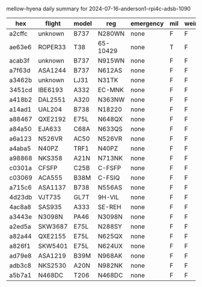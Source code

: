 mellow-hyena daily summary for 2024-07-16-anderson1-rpi4c-adsb-1090

|hex|flight|model|reg|emergency|mil|weirdo|
|--|--|--|--|--|--|--|
|a2cffc|unknown|B737|N280WN|none|F|F|
|ae63e6|ROPER33|T38|65-10429|none|T|F|
|acab3f|unknown|B737|N915WN|none|F|F|
|a7f63d|ASA1244|B737|N612AS|none|F|F|
|a3462b|unknown|LJ31|N31TK|none|F|F|
|3451cd|IBE6193|A332|EC-MNK|none|F|F|
|a418b2|DAL2551|A320|N363NW|none|F|F|
|a14ad1|UAL204|B738|N18220|none|F|F|
|a88467|QXE2192|E75L|N648QX|none|F|F|
|a84a50|EJA633|C68A|N633QS|none|F|F|
|a6a123|N526VR|AC50|N526VR|none|F|F|
|a4aba5|N40PZ|TRF1|N40PZ|none|F|F|
|a98868|NKS358|A21N|N713NK|none|F|F|
|c0301a|CFSFP|C25B|C-FSFP|none|F|F|
|c03069|ACA555|B38M|C-FSIQ|none|F|F|
|a715c6|ASA1137|B738|N556AS|none|F|F|
|4d23db|VJT735|GL7T|9H-VIL|none|F|F|
|4ac8a8|SAS935|A333|SE-REH|none|F|F|
|a3443e|N3098N|PA46|N3098N|none|F|F|
|a2ed5a|SKW3687|E75L|N288SY|none|F|F|
|a82a44|QXE2155|E75L|N625QX|none|F|F|
|a826f1|SKW5401|E75L|N624UX|none|F|F|
|ad79e8|ASA1219|B39M|N968AK|none|F|F|
|adb3c8|NKS2530|A20N|N982NK|none|F|F|
|a5b7a1|N468DC|T206|N468DC|none|F|F|
